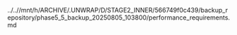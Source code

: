 ../..//mnt/h/ARCHIVE/.UNWRAP/D/STAGE2_INNER/566749f0c439/backup_repository/phase5_5_backup_20250805_103800/performance_requirements.md